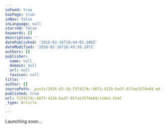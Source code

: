 ```yaml
---
inFeed: true
hasPage: true
inNav: false
inLanguage: null
starred: false
keywords: []
description: ''
datePublished: '2016-02-16T18:44:02.286Z'
dateModified: '2016-02-16T18:43:38.197Z'
authors: []
publisher:
  name: null
  domain: null
  url: null
  favicon: null
title: ''
author: []
sourcePath: _posts/2016-02-16-f374274c-b6f3-422b-ba3f-01fae3374e64.md
published: true
url: f374274c-b6f3-422b-ba3f-01fae3374e64/index.html
_type: Article

---
```

Launching soon...